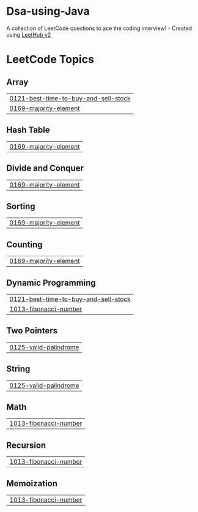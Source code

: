 # Dsa-using-Java
A collection of LeetCode questions to ace the coding interview! - Created using [LeetHub v2](https://github.com/arunbhardwaj/LeetHub-2.0)

<!---LeetCode Topics Start-->
# LeetCode Topics
## Array
|  |
| ------- |
| [0121-best-time-to-buy-and-sell-stock](https://github.com/TushtiSavarn/Dsa-using-c-/tree/master/0121-best-time-to-buy-and-sell-stock) |
| [0169-majority-element](https://github.com/TushtiSavarn/Dsa-using-c-/tree/master/0169-majority-element) |
## Hash Table
|  |
| ------- |
| [0169-majority-element](https://github.com/TushtiSavarn/Dsa-using-c-/tree/master/0169-majority-element) |
## Divide and Conquer
|  |
| ------- |
| [0169-majority-element](https://github.com/TushtiSavarn/Dsa-using-c-/tree/master/0169-majority-element) |
## Sorting
|  |
| ------- |
| [0169-majority-element](https://github.com/TushtiSavarn/Dsa-using-c-/tree/master/0169-majority-element) |
## Counting
|  |
| ------- |
| [0169-majority-element](https://github.com/TushtiSavarn/Dsa-using-c-/tree/master/0169-majority-element) |
## Dynamic Programming
|  |
| ------- |
| [0121-best-time-to-buy-and-sell-stock](https://github.com/TushtiSavarn/Dsa-using-c-/tree/master/0121-best-time-to-buy-and-sell-stock) |
| [1013-fibonacci-number](https://github.com/TushtiSavarn/Dsa-using-c-/tree/master/1013-fibonacci-number) |
## Two Pointers
|  |
| ------- |
| [0125-valid-palindrome](https://github.com/TushtiSavarn/Dsa-using-c-/tree/master/0125-valid-palindrome) |
## String
|  |
| ------- |
| [0125-valid-palindrome](https://github.com/TushtiSavarn/Dsa-using-c-/tree/master/0125-valid-palindrome) |
## Math
|  |
| ------- |
| [1013-fibonacci-number](https://github.com/TushtiSavarn/Dsa-using-c-/tree/master/1013-fibonacci-number) |
## Recursion
|  |
| ------- |
| [1013-fibonacci-number](https://github.com/TushtiSavarn/Dsa-using-c-/tree/master/1013-fibonacci-number) |
## Memoization
|  |
| ------- |
| [1013-fibonacci-number](https://github.com/TushtiSavarn/Dsa-using-c-/tree/master/1013-fibonacci-number) |
<!---LeetCode Topics End-->
